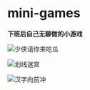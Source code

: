 # mini-games
**下班后自己无聊做的小游戏**


![少侠请你来吃瓜](https://upload-images.jianshu.io/upload_images/22512705-be8e1c4cba42e0cb.png?imageMogr2/auto-orient/strip%7CimageView2/2/w/1240)


![划线迷宫](https://upload-images.jianshu.io/upload_images/22512705-92b4d64dec5c2b77.png?imageMogr2/auto-orient/strip%7CimageView2/2/w/1240)

![汉字向前冲](https://upload-images.jianshu.io/upload_images/22512705-0e09fb5bccbdc190.png?imageMogr2/auto-orient/strip%7CimageView2/2/w/1240)